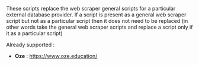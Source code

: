 These scripts replace the web scraper general scripts for a particular external database provider.
If a script is present as a general web scraper script but not as a particular script then it does not need to be replaced (in other words take the general web scraper scripts and replace a script only if it as a particular script)

Already supported :

- **Oze** : https://www.oze.education/
